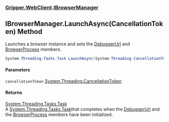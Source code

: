 ### [Gripper.WebClient](Gripper_WebClient.md 'Gripper.WebClient').[IBrowserManager](Gripper_WebClient_IBrowserManager.md 'Gripper.WebClient.IBrowserManager')
## IBrowserManager.LaunchAsync(CancellationToken) Method
Launches a browser instance and sets the [DebuggerUrl](Gripper_WebClient_IBrowserManager_DebuggerUrl.md 'Gripper.WebClient.IBrowserManager.DebuggerUrl') and [BrowserProcess](Gripper_WebClient_IBrowserManager_BrowserProcess.md 'Gripper.WebClient.IBrowserManager.BrowserProcess') members.  
```csharp
System.Threading.Tasks.Task LaunchAsync(System.Threading.CancellationToken cancellationToken);
```
#### Parameters
<a name='Gripper_WebClient_IBrowserManager_LaunchAsync(System_Threading_CancellationToken)_cancellationToken'></a>
`cancellationToken` [System.Threading.CancellationToken](https://docs.microsoft.com/en-us/dotnet/api/System.Threading.CancellationToken 'System.Threading.CancellationToken')  
  
#### Returns
[System.Threading.Tasks.Task](https://docs.microsoft.com/en-us/dotnet/api/System.Threading.Tasks.Task 'System.Threading.Tasks.Task')  
A [System.Threading.Tasks.Task](https://docs.microsoft.com/en-us/dotnet/api/System.Threading.Tasks.Task 'System.Threading.Tasks.Task')that completes when the [DebuggerUrl](Gripper_WebClient_IBrowserManager_DebuggerUrl.md 'Gripper.WebClient.IBrowserManager.DebuggerUrl') and the [BrowserProcess](Gripper_WebClient_IBrowserManager_BrowserProcess.md 'Gripper.WebClient.IBrowserManager.BrowserProcess') members have been initialized.
